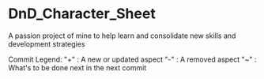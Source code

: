 # DnD_Character_Sheet
A passion project of mine to help learn and consolidate new skills and development strategies

Commit Legend:
"+" : A new or updated aspect
"-" : A removed aspect
"~" : What's to be done next in the next commit